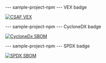 
--- sample-project-npm --- VEX badge


[![CSAF VEX](https://img.shields.io/endpoint?url=https%3A%2F%2Fqa-api-hooks.soos.io%2Fapi%2Fshieldsio-badges%3FbadgeType%3DVexSbom%26pid%3Ds76ftm1q6)](https://qa-app.soos.io/research/repositories/github/soos-io/sample-project-npm/?attributionFormat=CsafVex)

--- sample-project-npm --- CycloneDX badge


[![CycloneDx SBOM](https://img.shields.io/endpoint?url=https%3A%2F%2Fqa-api-hooks.soos.io%2Fapi%2Fshieldsio-badges%3FbadgeType%3DCycloneDxSbom%26pid%3Ds76ftm1q6)](https://qa-app.soos.io/research/repositories/github/soos-io/sample-project-npm/?attributionFormat=CycloneDx)

--- sample-project-npm --- SPDX badge


[![SPDX SBOM](https://img.shields.io/endpoint?url=https%3A%2F%2Fqa-api-hooks.soos.io%2Fapi%2Fshieldsio-badges%3FbadgeType%3DSpdxSbom%26pid%3Ds76ftm1q6)](https://qa-app.soos.io/research/repositories/github/soos-io/sample-project-npm/?attributionFormat=Spdx)
